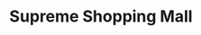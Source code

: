 ---
title: "Supreme Shopping Mall"
url: /karachi/supreme-shopping-mall-professor-ghafoor-ahmed-road/
shop: Einkaufszentrum
---